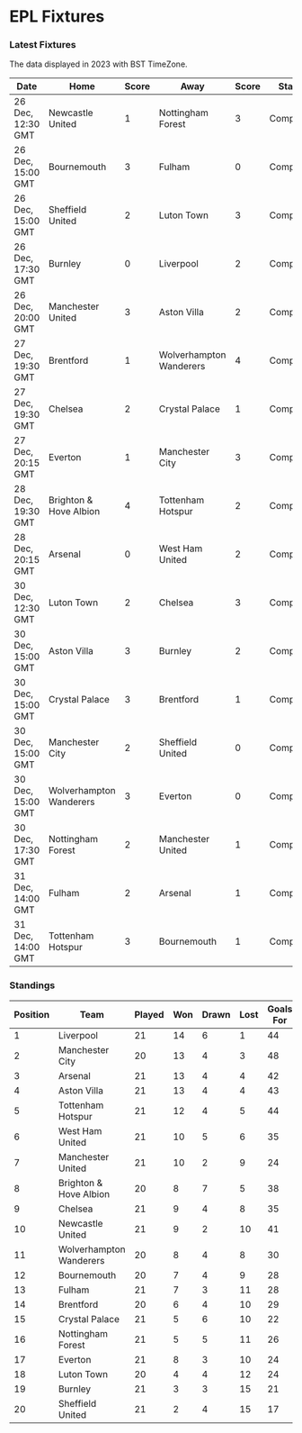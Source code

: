 # EPL Fixtures

### Latest Fixtures

The data displayed in 2023 with BST TimeZone.

<!-- START_TABLE -->
| Date | Home | Score | Away | Score | Status |
|-------------|--------|--------------|--------|--------------|--------|
| 26 Dec, 12:30 GMT | Newcastle United | 1 | Nottingham Forest | 3 | Completed |
| 26 Dec, 15:00 GMT | Bournemouth | 3 | Fulham | 0 | Completed |
| 26 Dec, 15:00 GMT | Sheffield United | 2 | Luton Town | 3 | Completed |
| 26 Dec, 17:30 GMT | Burnley | 0 | Liverpool | 2 | Completed |
| 26 Dec, 20:00 GMT | Manchester United | 3 | Aston Villa | 2 | Completed |
| 27 Dec, 19:30 GMT | Brentford | 1 | Wolverhampton Wanderers | 4 | Completed |
| 27 Dec, 19:30 GMT | Chelsea | 2 | Crystal Palace | 1 | Completed |
| 27 Dec, 20:15 GMT | Everton | 1 | Manchester City | 3 | Completed |
| 28 Dec, 19:30 GMT | Brighton & Hove Albion | 4 | Tottenham Hotspur | 2 | Completed |
| 28 Dec, 20:15 GMT | Arsenal | 0 | West Ham United | 2 | Completed |
| 30 Dec, 12:30 GMT | Luton Town | 2 | Chelsea | 3 | Completed |
| 30 Dec, 15:00 GMT | Aston Villa | 3 | Burnley | 2 | Completed |
| 30 Dec, 15:00 GMT | Crystal Palace | 3 | Brentford | 1 | Completed |
| 30 Dec, 15:00 GMT | Manchester City | 2 | Sheffield United | 0 | Completed |
| 30 Dec, 15:00 GMT | Wolverhampton Wanderers | 3 | Everton | 0 | Completed |
| 30 Dec, 17:30 GMT | Nottingham Forest | 2 | Manchester United | 1 | Completed |
| 31 Dec, 14:00 GMT | Fulham | 2 | Arsenal | 1 | Completed |
| 31 Dec, 14:00 GMT | Tottenham Hotspur | 3 | Bournemouth | 1 | Completed |
<!-- END_TABLE -->

### Standings

<!-- START_STANDINGS -->
| Position | Team | Played | Won | Drawn | Lost | Goals For | Goals Against | Goal Difference | Points |
|----------|------|--------|-----|-------|------|-----------|---------------|-----------------|--------|
| 1 | Liverpool | 21 | 14 | 6 | 1 | 44 | 18 | 26 | 48 |
| 2 | Manchester City | 20 | 13 | 4 | 3 | 48 | 23 | 25 | 43 |
| 3 | Arsenal | 21 | 13 | 4 | 4 | 42 | 20 | 22 | 43 |
| 4 | Aston Villa | 21 | 13 | 4 | 4 | 43 | 27 | 16 | 43 |
| 5 | Tottenham Hotspur | 21 | 12 | 4 | 5 | 44 | 31 | 13 | 40 |
| 6 | West Ham United | 21 | 10 | 5 | 6 | 35 | 32 | 3 | 35 |
| 7 | Manchester United | 21 | 10 | 2 | 9 | 24 | 29 | -5 | 32 |
| 8 | Brighton & Hove Albion | 20 | 8 | 7 | 5 | 38 | 33 | 5 | 31 |
| 9 | Chelsea | 21 | 9 | 4 | 8 | 35 | 31 | 4 | 31 |
| 10 | Newcastle United | 21 | 9 | 2 | 10 | 41 | 32 | 9 | 29 |
| 11 | Wolverhampton Wanderers | 20 | 8 | 4 | 8 | 30 | 31 | -1 | 28 |
| 12 | Bournemouth | 20 | 7 | 4 | 9 | 28 | 36 | -8 | 25 |
| 13 | Fulham | 21 | 7 | 3 | 11 | 28 | 36 | -8 | 24 |
| 14 | Brentford | 20 | 6 | 4 | 10 | 29 | 33 | -4 | 22 |
| 15 | Crystal Palace | 21 | 5 | 6 | 10 | 22 | 34 | -12 | 21 |
| 16 | Nottingham Forest | 21 | 5 | 5 | 11 | 26 | 38 | -12 | 20 |
| 17 | Everton | 21 | 8 | 3 | 10 | 24 | 28 | -4 | 17 |
| 18 | Luton Town | 20 | 4 | 4 | 12 | 24 | 38 | -14 | 16 |
| 19 | Burnley | 21 | 3 | 3 | 15 | 21 | 42 | -21 | 12 |
| 20 | Sheffield United | 21 | 2 | 4 | 15 | 17 | 51 | -34 | 10 |
<!-- END_STANDINGS -->
